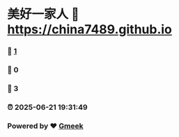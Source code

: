 # 美好一家人 :link: https://china7489.github.io 
### :page_facing_up: [1](https://china7489.github.io/tag.html) 
### :speech_balloon: 0 
### :hibiscus: 3 
### :alarm_clock: 2025-06-21 19:31:49 
### Powered by :heart: [Gmeek](https://github.com/Meekdai/Gmeek)

